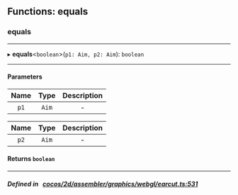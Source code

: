 ## Functions: equals

### equals


___
▸ **equals**<`boolean`\>(`p1: Aim, p2: Aim`): `boolean`
___


#### Parameters

| Name | Type | Description |
| :------: | :------: | :------: |
| `p1` | `Aim` | - |

| Name | Type | Description |
| :------: | :------: | :------: |
| `p2` | `Aim` | - |


#### Returns `boolean` 
___


##### Defined in &nbsp;   [cocos/2d/assembler/graphics/webgl/earcut.ts:531](https://github.com/cocos-creator/engine/blob/c7bf6b8a9/cocos/2d/assembler/graphics/webgl/earcut.ts#L531)&nbsp;
